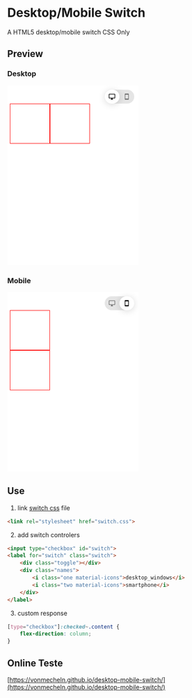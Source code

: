 # Desktop/Mobile Switch
A HTML5 desktop/mobile switch CSS Only

## Preview

### Desktop

![desktop](img/desktop.png)


### Mobile

![mobile](img/mobile.png)


## Use

1. link [switch css](switch.css) file
```html
<link rel="stylesheet" href="switch.css">
```

2. add switch controlers
```html
<input type="checkbox" id="switch">
<label for="switch" class="switch">
    <div class="toggle"></div>
    <div class="names">
        <i class="one material-icons">desktop_windows</i>
        <i class="two material-icons">smartphone</i>
    </div>
</label>
```

3. custom response
```css
[type="checkbox"]:checked~.content {
    flex-direction: column;
}
```

## Online Teste
[https://vonmecheln.github.io/desktop-mobile-switch/](https://vonmecheln.github.io/desktop-mobile-switch/)